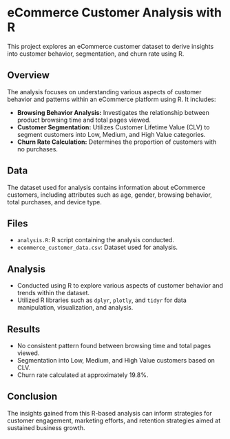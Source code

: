 # eCommerce Customer Analysis with R

This project explores an eCommerce customer dataset to derive insights into customer behavior, segmentation, and churn rate using R.

## Overview

The analysis focuses on understanding various aspects of customer behavior and patterns within an eCommerce platform using R. It includes:

- **Browsing Behavior Analysis:** Investigates the relationship between product browsing time and total pages viewed.
- **Customer Segmentation:** Utilizes Customer Lifetime Value (CLV) to segment customers into Low, Medium, and High Value categories.
- **Churn Rate Calculation:** Determines the proportion of customers with no purchases.

## Data

The dataset used for analysis contains information about eCommerce customers, including attributes such as age, gender, browsing behavior, total purchases, and device type.

## Files

- `analysis.R`: R script containing the analysis conducted.
- `ecommerce_customer_data.csv`: Dataset used for analysis.

## Analysis

- Conducted using R to explore various aspects of customer behavior and trends within the dataset.
- Utilized R libraries such as `dplyr`, `plotly`, and `tidyr` for data manipulation, visualization, and analysis.

## Results

- No consistent pattern found between browsing time and total pages viewed.
- Segmentation into Low, Medium, and High Value customers based on CLV.
- Churn rate calculated at approximately 19.8%.

## Conclusion

The insights gained from this R-based analysis can inform strategies for customer engagement, marketing efforts, and retention strategies aimed at sustained business growth.
